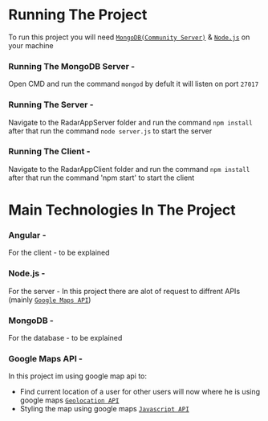 # Running The Project

To run this project you will need [`MongoDB(Community Server)`](https://www.mongodb.com/download-center?jmp=nav#community) & [`Node.js`](https://nodejs.org/en/) on your machine

### Running The MongoDB Server - 
Open CMD and run the command `mongod` by defult it will listen on port `27017`

### Running The Server -
Navigate to the RadarAppServer folder and run the command `npm install` after that run the command `node server.js` to start the server

### Running The Client - 
Navigate to the RadarAppClient folder and run the command `npm install` after that run the command 'npm start' to start the client



# Main Technologies In The Project

### Angular - 
For the client - to be explained 

### Node.js - 
For the server - In this project there are alot of request to diffrent APIs (mainly [`Google Maps API`](https://cloud.google.com/maps-platform/))

### MongoDB -
For the database - to be explained

### Google Maps API - 
In this project im using google map api to: 
 - Find current location of a user for other users will now where he is using google maps [`Geolocation API`](https://developers.google.com/maps/documentation/geolocation/intro)
 - Styling the map using google maps [`Javascript API`](https://developers.google.com/maps/documentation/javascript/styling)







